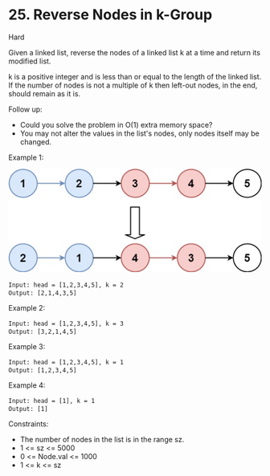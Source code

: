 # 25. Reverse Nodes in k-Group
Hard

Given a linked list, reverse the nodes of a linked list k at a time and return its modified list.

k is a positive integer and is less than or equal to the length of the linked list. If the number of nodes is not a multiple of k then left-out nodes, in the end, should remain as it is.

Follow up:

* Could you solve the problem in O(1) extra memory space?
* You may not alter the values in the list's nodes, only nodes itself may be changed.

Example 1:

![ex1](reverse_ex1.jpg)
```
Input: head = [1,2,3,4,5], k = 2
Output: [2,1,4,3,5]
```
Example 2:
```
Input: head = [1,2,3,4,5], k = 3
Output: [3,2,1,4,5]
```
Example 3:
```
Input: head = [1,2,3,4,5], k = 1
Output: [1,2,3,4,5]
```
Example 4:
```
Input: head = [1], k = 1
Output: [1]
```
 

Constraints:

* The number of nodes in the list is in the range sz.
* 1 <= sz <= 5000
* 0 <= Node.val <= 1000
* 1 <= k <= sz

